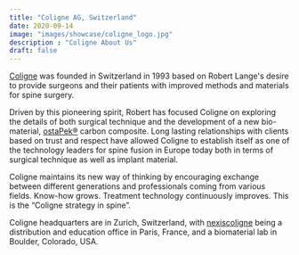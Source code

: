 ```yaml
---
title: "Coligne AG, Switzerland"
date: 2020-09-14
image: "images/showcase/coligne_logo.jpg"
description : "Coligne About Us"
draft: false
---
```


[Coligne](http://www.coligne.com/international/home.html) was founded in Switzerland in 1993 based on Robert Lange's desire to provide surgeons and their patients with improved methods and materials for spine surgery. 

Driven by this pioneering spirit, Robert has focused Coligne on exploring the details of both surgical technique and the development of a new bio-material, [ostaPek®](https://spinenuances.com/ostapek_carbon_composite) carbon composite. 
Long lasting relationships with clients based on trust and respect have allowed Coligne to establish itself as one of the technology leaders for 
spine fusion in Europe today both in terms of surgical technique as well as implant material. 

<!-- [Coligne](http://www.coligne.com/international/home.html) maintains its new way of thinking and strategy that biomaterials are required to build higher performance implant systems for more complete surgery, yet with less trauma to the patient. 
Working closely with the spine community and introducing broad expertise into a functioning group, Coligne spine implant systems continue to be made simpler to employ, yet more effective in treatment.  -->
Coligne maintains its new way of thinking by encouraging exchange between different generations and professionals coming from various fields.
Know-how grows. Treatment technology continuously improves. This is the “Coligne strategy in spine”.

Coligne headquarters are in Zurich, Switzerland, with [nexiscoligne](https://nexiscoligne.fr/en/home-en/) being a distribution and education office in Paris, France, and a biomaterial lab in Boulder, Colorado, USA.
 
